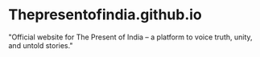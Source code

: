 # Thepresentofindia.github.io
"Official website for The Present of India – a platform to voice truth, unity, and untold stories."
